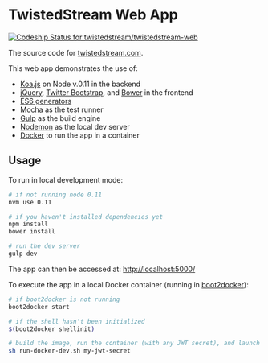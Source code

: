 # TwistedStream Web App

[ ![Codeship Status for twistedstream/twistedstream-web](https://codeship.com/projects/09130800-8429-0132-1ca0-4a95a2d7e957/status?branch=master)](https://codeship.com/projects/58330)

The source code for [twistedstream.com](http://www.twistedstream.com).

This web app demonstrates the use of:

* [Koa.js](http://koajs.com/) on Node v.0.11 in the backend
* [jQuery](http://jquery.com/), [Twitter Bootstrap](https://github.com/twbs/bootstrap), and [Bower](http://bower.io/) in the frontend
* [ES6 generators](https://developer.mozilla.org/en-US/docs/Web/JavaScript/Reference/Statements/function*)
* [Mocha](http://mochajs.org/) as the test runner
* [Gulp](http://gulpjs.com/) as the build engine
* [Nodemon](https://github.com/remy/nodemon) as the local dev server
* [Docker](https://www.docker.com/) to run the app in a container

## Usage

To run in local development mode:

```bash
# if not running node 0.11
nvm use 0.11

# if you haven't installed dependencies yet
npm install
bower install

# run the dev server
gulp dev
```

The app can then be accessed at: [http://localhost:5000/](http://localhost:5000/)

To execute the app in a local Docker container (running in [boot2docker](http://boot2docker.io/)):

```bash
# if boot2docker is not running
boot2docker start

# if the shell hasn't been initialized
$(boot2docker shellinit)

# build the image, run the container (with any JWT secret), and launch a browser
sh run-docker-dev.sh my-jwt-secret
```
